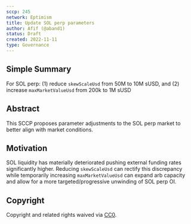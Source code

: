 ```yaml
---
sccp: 245
network: Eptimism
title: Update SOL perp parameters
author: Afif (@aband1)
status: Draft
created: 2022-11-11
type: Governance
---
```


<!--You can leave these HTML comments in your merged SCCP and delete the visible duplicate text guides, they will not appear and may be helpful to refer to if you edit it again. This is the suggested template for new SCCPs. Note that an SCCP number will be assigned by an editor. When opening a pull request to submit your SCCP, please use an abbreviated title in the filename, `sccp-draft_title_abbrev.md`. The title should be 44 characters or less.-->

## Simple Summary

<!--"If you can't explain it simply, you don't understand it well enough." Provide a simplified and layman-accessible explanation of the SCCP.-->

For SOL perp: (1) reduce `skewScaleUsd` from 50M to 10M sUSD, and (2) increase `maxMarketValueUsd` from 200k to 1M sUSD

## Abstract

<!--A short (~200 word) description of the variable change proposed.-->

This SCCP proposes parameter adjustments to the SOL perp market to better align with market conditions. 

## Motivation

<!--The motivation is critical for SCCPs that want to update variables within Synthetix. It should clearly explain why the existing variable is not incentive aligned. SCCP submissions without sufficient motivation may be rejected outright.-->

SOL liquidity has materially deteriorated pushing external funding rates significantly higher. Reducing `skewScaleUsd` can rectify this discrepancy while temporarily increasing `maxMarketValueUsd` can expand arb capacity and allow for a more targeted/progressive unwinding of SOL perp OI. 

## Copyright

Copyright and related rights waived via [CC0](https://creativecommons.org/publicdomain/zero/1.0/).
